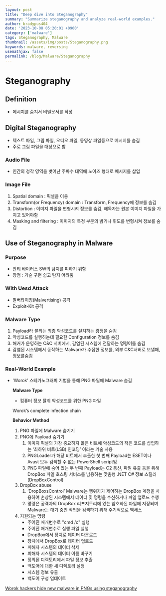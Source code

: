 ```yaml
---
layout: post
title: "Deep dive into Steganography"
summary: "Summarize steganography and analyze real-world examples."
author: bradypus404
date: '2023-10-08 05:20:01 +0900'
category: ['malware']
tags: Steganography, Malware
thumbnail: /assets/img/posts/Steganography.png
keywords: malware, reversing
usemathjax: false
permalink: /blog/Malware/Steganography
---
```


# Steganography

## Definition

- 메시지를 숨겨서 비밀문서를 작성

## Digital Steganography

- 텍스트 파일, 그림 파일, 오디오 파일, 동영상 파일등으로 메시지를 숨김
- 주로 그림 파일을 대상으로 함

### Audio File

- 인간의 청각 영역을 벗어난 주파수 대역에 노이즈 형태로 메시지를 삽입

### Image File

1. Spatial domain : 픽셀을 이용
2. Transform(or Frequency) domain : Transform, Frequency에 정보를 숨김
3. Distortion : 이미지 파일을 변형시켜 정보를 숨김, 해독자는 원본 이미지 파일을 가지고 있어야함
4. Masking and filtering : 이미지의 특정 부분의 밝기나 휘도를 변형시켜 정보를 숨김

## Use of Steganography in Malware

### Purpose

- 안티 바이러스 SW의 탐지를 피하기 위함
- 장점 : 기술 구현 쉽고 탐지 어려움

### With Uesd Attack

- 말버타이징(Malvertising) 공격
- Exploit-Kit 공격

### Malware Type

1. Payload라 불리는 최종 악성코드를 설치하는 광정을 숨김
2. 악성코드를 실행하는데 필요한 Configuration 정보를 숨김
3. 해커가 운영하는 C&C 서버에서, 감염된 시스템에 전달하는 명령어를 숨김
4. 감염된 시스템에서 동작하는 Malware가 수집한 정보를, 외부 C&C서버로 보낼때, 정보를숨김

### Real-World Example

- ‘Worok’ 스테가노그래피 기법을 통해 PNG 파일에 Malware 숨김
    
    **Malware Type**
    
    - 컴퓨터 정보 탈취 악성코드를 위한 PNG 파일
    
    Worok’s complete infection chain
    
    **Behavior Method**
    
    1. PNG 파일에 Malware 숨기기
    2. PNG에 Payload 숨기기
        1. 이미지 픽셀의 가장 중요하지 않은 비트에 악성코드의 작은 코드를 삽입하는 ‘최하위 비트(LSB) 인코딩’ 이라는 기술 사용
        2. PNGLoader가 해당 비트에서 추출한 첫 번째 Payload는 ESET이나 Avast 모두 검색할 수 없는 PowerShell script임
        3. PNG 파일에 숨어 있는 두 번째 Payload는 C2 통신, 파일 유출 등을 위해 DropBox 파일 호스팅 서비스를 남용하는 맞춤형 .NET C# 정보 스틸러(DropBoxControl)
    3. DropBox abuse
        1. ‘DropBoxsControl’ Malware는 행위자가 제어하는 DropBox 계정을 사용하여 손상된 시스템에서 데이터 및 명령을 수신하거나 파일 업로드 수행
        2. 명령은 공격자의 DropBox 리포지토리에 있는 암호화된 파일에 저장되며 Malware는 대기 중인 작업을 검색하기 위해 주기적으로 액세스
    4. 지원되는 명령
        - 주어진 매개변수로 "cmd /c" 실행
        - 주어진 매개변수로 실행 파일 실행
        - DropBox에서 장치로 데이터 다운로드
        - 장치에서 DropBox로 데이터 업로드
        - 피해자 시스템의 데이터 삭제
        - 피해자 시스템의 데이터 이름 바꾸기
        - 정의된 디렉토리에서 파일 정보 추출
        - 백도어에 대한 새 디렉토리 설정
        - 시스템 정보 유출
        - 백도어 구성 업데이트 

[Worok hackers hide new malware in PNGs using steganography](https://www.bleepingcomputer.com/news/security/worok-hackers-hide-new-malware-in-pngs-using-steganography/)